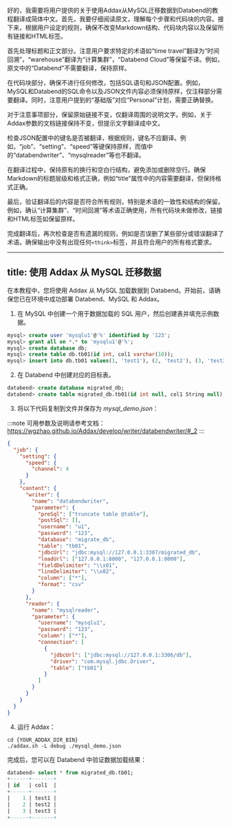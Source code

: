 <think>
好的，我需要将用户提供的关于使用Addax从MySQL迁移数据到Databend的教程翻译成简体中文。首先，我要仔细阅读原文，理解每个步骤和代码块的内容。接下来，根据用户设定的规则，确保不改变Markdown结构、代码块内容以及保留所有链接和HTML标签。

首先处理标题和正文部分。注意用户要求特定的术语如“time travel”翻译为“时间回溯”，“warehouse”翻译为“计算集群”，“Databend Cloud”等保留不译。例如，原文中的“Databend”不需要翻译，保持原样。

在代码块部分，确保不进行任何修改，包括SQL语句和JSON配置。例如，MySQL和Databend的SQL命令以及JSON文件内容必须保持原样，仅注释部分需要翻译。同时，注意用户提到的“基础版”对应“Personal”计划，需要正确替换。

对于注意事项部分，保留原始链接不变，仅翻译周围的说明文字。例如，关于Addax参数的文档链接保持不变，但提示文字翻译成中文。

检查JSON配置中的键名是否被翻译，根据规则，键名不应翻译。例如，“job”、“setting”、“speed”等键保持原样，而值中的“databendwriter”、“mysqlreader”等也不翻译。

在翻译过程中，保持原有的换行和空白行结构，避免添加或删除空行。确保Markdown的标题层级和格式正确，例如“title”属性中的内容需要翻译，但保持格式正确。

最后，验证翻译后的内容是否符合所有规则，特别是术语的一致性和结构的保留。例如，确认“计算集群”、“时间回溯”等术语正确使用，所有代码块未做修改，链接和HTML标签如<Notes>保留原样。

完成翻译后，再次检查是否有遗漏的规则，例如是否误删了某些部分或错误翻译了术语。确保输出中没有出现任何`<think>`标签，并且符合用户的所有格式要求。
</think>

---
title: 使用 Addax 从 MySQL 迁移数据
---

在本教程中，您将使用 Addax 从 MySQL 加载数据到 Databend。开始前，请确保您已在环境中成功部署 Databend、MySQL 和 Addax。

1. 在 MySQL 中创建一个用于数据加载的 SQL 用户，然后创建表并填充示例数据。

```sql title='在 MySQL 中执行:'
mysql> create user 'mysqlu1'@'%' identified by '123';
mysql> grant all on *.* to 'mysqlu1'@'%';
mysql> create database db;
mysql> create table db.tb01(id int, col1 varchar(10));
mysql> insert into db.tb01 values(1, 'test1'), (2, 'test2'), (3, 'test3');
```

2. 在 Databend 中创建对应的目标表。

```sql title='在 Databend 中执行:'
databend> create database migrated_db;
databend> create table migrated_db.tb01(id int null, col1 String null);
```

3. 将以下代码复制到文件并保存为 _mysql_demo.json_：

:::note
可用参数及说明请参考文档：https://wgzhao.github.io/Addax/develop/writer/databendwriter/#_2
:::

```json title='mysql_demo.json'
{
  "job": {
    "setting": {
      "speed": {
        "channel": 4
      }
    },
    "content": {
      "writer": {
        "name": "databendwriter",
        "parameter": {
          "preSql": ["truncate table @table"],
          "postSql": [],
          "username": "u1",
          "password": "123",
          "database": "migrate_db",
          "table": "tb01",
          "jdbcUrl": "jdbc:mysql://127.0.0.1:3307/migrated_db",
          "loadUrl": ["127.0.0.1:8000", "127.0.0.1:8000"],
          "fieldDelimiter": "\\x01",
          "lineDelimiter": "\\x02",
          "column": ["*"],
          "format": "csv"
        }
      },
      "reader": {
        "name": "mysqlreader",
        "parameter": {
          "username": "mysqlu1",
          "password": "123",
          "column": ["*"],
          "connection": [
            {
              "jdbcUrl": ["jdbc:mysql://127.0.0.1:3306/db"],
              "driver": "com.mysql.jdbc.Driver",
              "table": ["tb01"]
            }
          ]
        }
      }
    }
  }
}
```

4. 运行 Addax：

```shell
cd {YOUR_ADDAX_DIR_BIN}
./addax.sh -L debug ./mysql_demo.json
```

完成后，您可以在 Databend 中验证数据加载结果：

```sql
databend> select * from migrated_db.tb01;
+------+-------+
| id   | col1  |
+------+-------+
|    1 | test1 |
|    2 | test2 |
|    3 | test3 |
+------+-------+
```